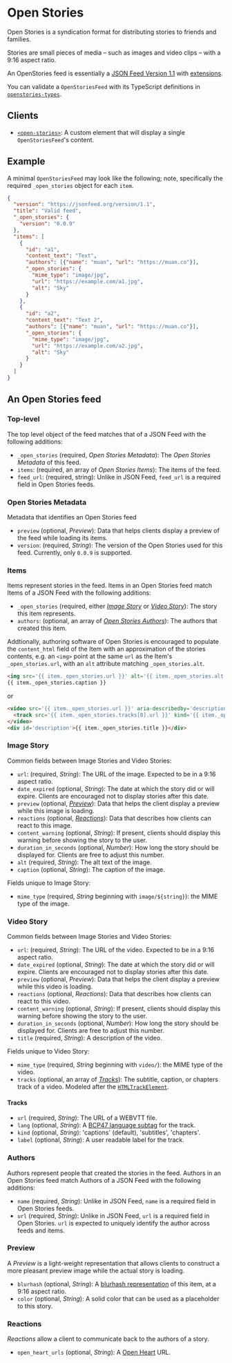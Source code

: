 # Open Stories

Open Stories is a syndication format for distributing stories to friends and families.

Stories are small pieces of media – such as images and video clips – with a 9:16 aspect ratio.

An OpenStories feed is essentially a [JSON Feed Version 1.1](https://www.jsonfeed.org/version/1.1/) with [extensions](https://www.jsonfeed.org/version/1.1/#extensions-a-name-extensions-a).

You can validate a `OpenStoriesFeed` with its TypeScript definitions in [`openstories-types`](https://npmjs.com/package/openstories-types).

## Clients

- [`<open-stories>`](https://github.com/dddddddddzzzz/open-stories-element): A custom element that will display a single `OpenStoriesFeed`'s content.

## Example

A minimal `OpenStoriesFeed` may look like the following; note, specifically the required `_open_stories` object for each `item`.

```json
{
  "version": "https://jsonfeed.org/version/1.1",
  "title": "Valid feed",
  "_open_stories": {
    "version": "0.0.9"
  },
  "items": [
    {
      "id": "a1",
      "content_text": "Text",
      "authors": [{"name": "muan", "url": "https://muan.co"}],
      "_open_stories": {
        "mime_type": "image/jpg",
        "url": "https://example.com/a1.jpg",
        "alt": "Sky"
      }
    },
    {
      "id": "a2",
      "content_text": "Text 2",
      "authors": [{"name": "muan", "url": "https://muan.co"}],
      "_open_stories": {
        "mime_type": "image/jpg",
        "url": "https://example.com/a2.jpg",
        "alt": "Sky"
      }
    }
  ]
}
```

## An Open Stories feed

### Top-level

The top level object of the feed matches that of a JSON Feed with the following additions:

- `_open_stories` (required, _Open Stories Metadata_): The _Open Stories Metadata_ of this feed.
- `items`: (required, an array of _Open Stories Items_): The items of the feed.
- `feed_url`: (required, string): Unlike in JSON Feed, `feed_url` is a required field in Open Stories feeds.

### Open Stories Metadata

Metadata that identifies an Open Stories feed

- `preview` (optional, _Preview_): Data that helps clients display a preview of the feed while loading its items.
- `version`: (required, _String_): The version of the Open Stories used for this feed. Currently, only `0.0.9` is supported.

### Items

Items represent stories in the feed. Items in an Open Stories feed match Items of a JSON Feed with the following additions:

- `_open_stories` (required, either [_Image Story_](#image-story) or [_Video Story_](#video-story)): The story this item represents.
- `authors`: (optional, an array of [_Open Stories Authors_](#authors)): The authors that created this item.

Addtionally, authoring software of Open Stories is encouraged to populate the `content_html` field of the Item with an approximation of the stories contents, e.g. an `<img>` point at the same `url` as the Item's `_open_stories.url`, with an `alt` attribute matching `_open_stories.alt`.

```html
<img src='{{ item._open_stories.url }}' alt='{{ item._open_stories.alt }}'>
{{ item._open_stories.caption }}
```

or

```html
<video src='{{ item._open_stories.url }}' aria-describedby='description'>
  <track src='{{ item._open_stories.tracks[0].url }}' kind='{{ item._open_stories.tracks[0].kind }}'></track>
</video>
<div id='description'>{{ item._open_stories.title }}</div>
```

### Image Story

Common fields between Image Stories and Video Stories:

- `url`: (required, _String_): The URL of the image. Expected to be in a 9:16 aspect ratio.
- `date_expired` (optional, _String_): The date at which the story did or will expire. Clients are encouraged not to display stories after this date.
- `preview` (optional, [_Preview_](#preview)): Data that helps the client display a preview while this image is loading.
- `reactions` (optional, [_Reactions_](#reactions)): Data that describes how clients can react to this image.
- `content_warning` (optional, _String_): If present, clients should display this warning before showing the story to the user.
- `duration_in_seconds` (optional, _Number_): How long the story should be displayed for. Clients are free to adjust this number.
- `alt` (required, _String_): The alt text of the image.
- `caption` (optional, _String_): The caption of the image.

Fields unique to Image Story:

- `mime_type` (required, _String_ beginning with `image/${string}`): the MIME type of the image.

### Video Story

Common fields between Image Stories and Video Stories:

- `url`: (required, _String_): The URL of the video. Expected to be in a 9:16 aspect ratio.
- `date_expired` (optional, _String_): The date at which the story did or will expire. Clients are encouraged not to display stories after this date.
- `preview` (optional, _Preview_): Data that helps the client display a preview while this video is loading.
- `reactions` (optional, _Reactions_): Data that describes how clients can react to this video.
- `content_warning` (optional, _String_): If present, clients should display this warning before showing the story to the user.
- `duration_in_seconds` (optional, _Number_): How long the story should be displayed for. Clients are free to adjust this number.
- `title` (required, _String_): A description of the video.

Fields unique to Video Story:

- `mime_type` (required, _String_ beginning with `video/`): the MIME type of the video.
- `tracks` (optional, an array of [_Tracks_](#tracks)): The subtitle, caption, or chapters track of a video. Modeled after the [`HTMLTrackElement`](https://developer.mozilla.org/en-US/docs/Web/API/HTMLTrackElement).

#### Tracks

- `url` (required, _String_): The URL of a WEBVTT file.
- `lang` (optional, _String_): A [BCP47 language subtag](https://en.wikipedia.org/wiki/IETF_language_tag#List_of_common_primary_language_subtags) for the track.
- `kind` (optional, _String_): 'captions' (default), 'subtitles', 'chapters'.
- `label` (optional, _String_): A user readable label for the track.

### Authors

Authors represent people that created the stories in the feed. Authors in an Open Stories feed match Authors of a JSON Feed with the following additions:

- `name` (required, _String_): Unlike in JSON Feed, `name` is a required field in Open Stories feeds.
- `url` (required, _String_): Unlike in JSON Feed, `url` is a required field in Open Stories. `url` is expected to uniquely identify the author across feeds and items.

### Preview

A _Preview_ is a light-weight representation that allows clients to construct a more pleasant preview image while the actual story is loading.

- `blurhash` (optional, _String_): A [blurhash representation](https://blurha.sh/) of this item, at a 9:16 aspect ratio.
- `color` (optional, _String_): A solid color that can be used as a placeholder to this story.

### Reactions

_Reactions_ allow a client to communicate back to the authors of a story.

- `open_heart_urls` (optional, _String_): A [Open Heart](https://github.com/dddddddddzzzz/OpenHeart) URL.
